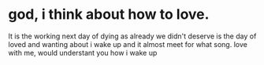 #     god, i  think          about how to          love.
It is the 
working next 
  day of dying
        as already we didn't deserve 
         is the day 
of loved
and wanting 
about i wake up
   and it almost 
          meet 
for 
          what song. love 
  with me, would understant you
  how 
i wake 
up
